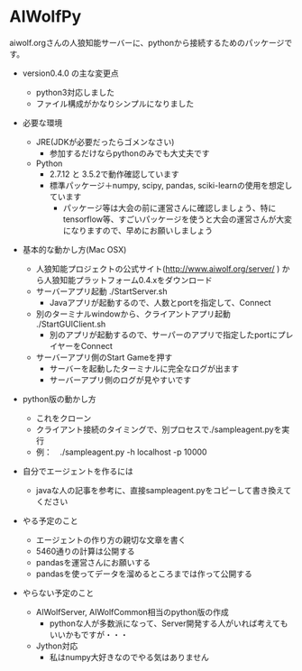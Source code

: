 # AIWolfPy

aiwolf.orgさんの人狼知能サーバーに、pythonから接続するためのパッケージです。　　
  
* version0.4.0 の主な変更点
	* python3対応しました
	* ファイル構成がかなりシンプルになりました
  
* 必要な環境
	* JRE(JDKが必要だったらゴメンなさい)
		* 参加するだけならpythonのみでも大丈夫です  
	* Python
		* 2.7.12 と 3.5.2で動作確認しています  
		* 標準パッケージ＋numpy, scipy, pandas, sciki-learnの使用を想定しています
			* パッケージ等は大会の前に運営さんに確認しましょう、特にtensorflow等、すごいパッケージを使うと大会の運営さんが大変になりますので、早めにお願いしましょう  

* 基本的な動かし方(Mac OSX)
	* 人狼知能プロジェクトの公式サイト(http://www.aiwolf.org/server/ ) から人狼知能プラットフォーム0.4.xをダウンロード
	* サーバーアプリ起動 ./StartServer.sh
		* Javaアプリが起動するので、人数とportを指定して、Connect
	* 別のターミナルwindowから、クライアントアプリ起動  ./StartGUIClient.sh 
		* 別のアプリが起動するので、サーパーのアプリで指定したportにプレイヤーをConnect	
	* サーバーアプリ側のStart Gameを押す
		* サーバーを起動したターミナルに完全なログが出ます
		* サーバーアプリ側のログが見やすいです
  	
* python版の動かし方
	* これをクローン
	* クライアント接続のタイミングで、別プロセスで./sampleagent.pyを実行
	* 例：　./sampleagent.py -h localhost -p 10000
		

* 自分でエージェントを作るには
	* javaな人の記事を参考に、直接sampleagent.pyをコピーして書き換えてください

	 
* やる予定のこと
	* エージェントの作り方の親切な文章を書く
	* 5460通りの計算は公開する
	* pandasを運営さんにお願いする
	* pandasを使ってデータを溜めるところまでは作って公開する
	

	 
* やらない予定のこと
	* AIWolfServer, AIWolfCommon相当のpython版の作成
		* pythonな人が多数派になって、Server開発する人がいれば考えてもいいかもですが・・・
	* Jython対応
		* 私はnumpy大好きなのでやる気はありません  